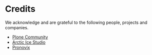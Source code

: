 # Credits

We acknowledge and are grateful to the following people, projects and companies.

- [Plone Community](https://plone.org)
- [Arctic Ice Studio](https://github.com/arcticicestudio)
- [Pronovix](https://pronovix.com/)
